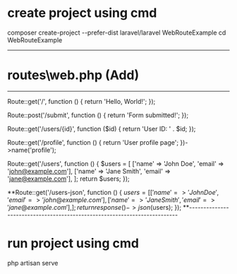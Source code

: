 # create project using cmd
composer create-project --prefer-dist laravel/laravel WebRouteExample
cd WebRouteExample


--------------------------------------------------------------------------
# routes\web.php (Add)
--------------------------------------------------------------------------
Route::get('/', function () {
    return 'Hello, World!';
});


Route::post('/submit', function () {
    return 'Form submitted!';
});


Route::get('/users/{id}', function ($id) {
    return 'User ID: ' . $id;
});


Route::get('/profile', function () {
    return 'User profile page';
})->name('profile');


Route::get('/users', function () {
    $users = [
        ['name' => 'John Doe', 'email' => 'john@example.com'],
        ['name' => 'Jane Smith', 'email' => 'jane@example.com'],
    ];
    return $users;
});


**Route::get('/users-json', function () {
    $users = [
        ['name' => 'John Doe', 'email' => 'john@example.com'],
        ['name' => 'Jane Smith', 'email' => 'jane@example.com'],
    ];
    return response()->json($users);
});
**--------------------------------------------------------------------------


# run project using cmd
php artisan serve

